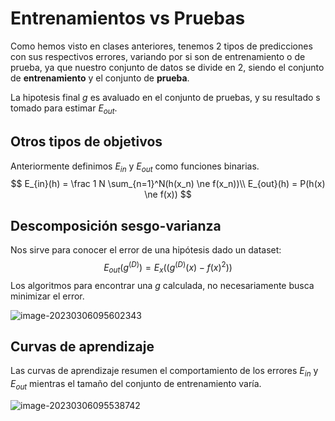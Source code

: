# Entrenamientos vs Pruebas

Como hemos visto en clases anteriores, tenemos 2 tipos de predicciones con sus respectivos errores, variando por si son de entrenamiento o de prueba, ya que nuestro conjunto de datos se divide en 2, siendo el conjunto de **entrenamiento** y el conjunto de **prueba**.

La hipotesis final $g$ es avaluado en el conjunto de pruebas, y su resultado s tomado para estimar $E_{out}$.

## Otros tipos de objetivos

Anteriormente definimos $E_{in}$ y $E_{out}$ como funciones binarias.
$$
E_{in}(h) = \frac 1 N \sum_{n=1}^N(h(x_n) \ne f(x_n))\\
E_{out}(h) = P(h(x) \ne f(x))
$$

## Descomposición sesgo-varianza

Nos sirve para conocer el error de una hipótesis dado un dataset:
$$
E_{out}(g^{(D)}) = E_x\left((g^{(D)}(x)-f(x)^2)\right)
$$
Los algoritmos para encontrar una $g$ calculada, no necesariamente busca minimizar el error.

![image-20230306095602343](/home/ivn/snap/typora/76/.config/Typora/typora-user-images/image-20230306095602343.png)

## Curvas de aprendizaje

Las curvas de aprendizaje resumen el comportamiento de los errores $E_{in}$ y $E_{out}$ mientras el tamaño del conjunto de entrenamiento varía.

![image-20230306095538742](/home/ivn/snap/typora/76/.config/Typora/typora-user-images/image-20230306095538742.png)

